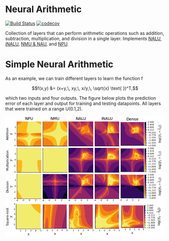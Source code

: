 # Neural Arithmetic

[![Build Status](https://travis-ci.com/nmheim/NeuralArithmetic.jl.svg?branch=master)](https://travis-ci.com/nmheim/NeuralArithmetic.jl)
[![codecov](https://codecov.io/gh/nmheim/NeuralArithmetic.jl/branch/master/graph/badge.svg)](https://codecov.io/gh/nmheim/NeuralArithmetic.jl)

Collection of layers that can perform arithmetic operations such as addition,
subtraction, multiplication, and division in a single layer.  Implements
[NALU](https://arxiv.org/abs/1808.00508),
[iNALU](https://arxiv.org/abs/2003.07629),
[NMU & NAU](https://openreview.net/forum?id=H1gNOeHKPS), and [NPU](...).

# Simple Neural Arithmetic

As an example, we can train different layers to learn the function f
```math
f(x,y) &= (x+y,\, xy,\, x/y,\, \sqrt{x} \text{  })^T,
```
which two inputs and four outputs.  The figure below plots the prediction error
of each layer and output for training and testing datapoints.  All layers that
were trained on a range U(0.1,2).

![layers](img/layers.png)
